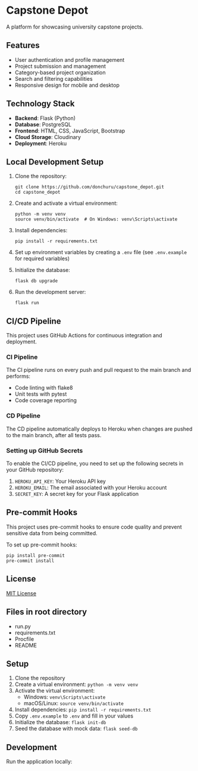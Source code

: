 # Capstone Depot

A platform for showcasing university capstone projects.

## Features

- User authentication and profile management
- Project submission and management
- Category-based project organization
- Search and filtering capabilities
- Responsive design for mobile and desktop

## Technology Stack

- **Backend**: Flask (Python)
- **Database**: PostgreSQL
- **Frontend**: HTML, CSS, JavaScript, Bootstrap
- **Cloud Storage**: Cloudinary
- **Deployment**: Heroku

## Local Development Setup

1. Clone the repository:

   ```
   git clone https://github.com/donchuru/capstone_depot.git
   cd capstone_depot
   ```

2. Create and activate a virtual environment:

   ```
   python -m venv venv
   source venv/bin/activate  # On Windows: venv\Scripts\activate
   ```

3. Install dependencies:

   ```
   pip install -r requirements.txt
   ```

4. Set up environment variables by creating a `.env` file (see `.env.example` for required variables)

5. Initialize the database:

   ```
   flask db upgrade
   ```

6. Run the development server:
   ```
   flask run
   ```

## CI/CD Pipeline

This project uses GitHub Actions for continuous integration and deployment.

### CI Pipeline

The CI pipeline runs on every push and pull request to the main branch and performs:

- Code linting with flake8
- Unit tests with pytest
- Code coverage reporting

### CD Pipeline

The CD pipeline automatically deploys to Heroku when changes are pushed to the main branch, after all tests pass.

### Setting up GitHub Secrets

To enable the CI/CD pipeline, you need to set up the following secrets in your GitHub repository:

1. `HEROKU_API_KEY`: Your Heroku API key
2. `HEROKU_EMAIL`: The email associated with your Heroku account
3. `SECRET_KEY`: A secret key for your Flask application

## Pre-commit Hooks

This project uses pre-commit hooks to ensure code quality and prevent sensitive data from being committed.

To set up pre-commit hooks:

```
pip install pre-commit
pre-commit install
```

## License

[MIT License](LICENSE)

## Files in root directory

- run.py
- requirements.txt
- Procfile
- README

## Setup

1. Clone the repository
2. Create a virtual environment: `python -m venv venv`
3. Activate the virtual environment:
   - Windows: `venv\Scripts\activate`
   - macOS/Linux: `source venv/bin/activate`
4. Install dependencies: `pip install -r requirements.txt`
5. Copy `.env.example` to `.env` and fill in your values
6. Initialize the database: `flask init-db`
7. Seed the database with mock data: `flask seed-db`

## Development

Run the application locally:
